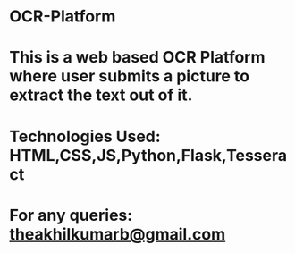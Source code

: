 # OCR-Platform

# This is a web based OCR Platform where user submits a picture to extract the text out of it.

# Technologies Used: HTML,CSS,JS,Python,Flask,Tesseract


# For any queries: theakhilkumarb@gmail.com
